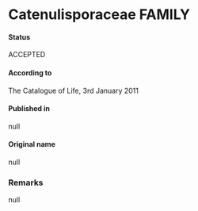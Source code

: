 Catenulisporaceae FAMILY
=======

#### Status
ACCEPTED

#### According to
The Catalogue of Life, 3rd January 2011

#### Published in
null

#### Original name
null

### Remarks
null